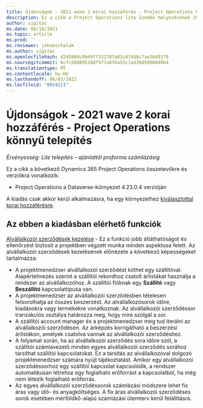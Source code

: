 ```yaml
---
title: Újdonságok - 2021 wave 2 korai hozzáférés - Project Operations könnyű telepítés
description: Ez a cikk a Project Operations lite üzembe helyezésének 2021. hullám 2. hullámának korai hozzáférésű kiadásában elérhető funkciókról nyújt tájékoztatást.
author: sigitac
ms.date: 08/10/2021
ms.topic: article
ms.prod: ''
ms.reviewer: johnmichalak
ms.author: sigitac
ms.openlocfilehash: d245868c8bd9ff332707a81c074d6c7ae3649378
ms.sourcegitcommit: 6cfc50d89528df977a8f6a55c1ad39d99800d9b4
ms.translationtype: MT
ms.contentlocale: hu-HU
ms.lasthandoff: 06/03/2022
ms.locfileid: "8924111"
---
```

# <a name="whats-new-2021-wave-2-early-access---project-operations-lite-deployment"></a>Újdonságok - 2021 wave 2 korai hozzáférés - Project Operations könnyű telepítés

_Érvényesség: Lite telepítés – ajánlattól proforma számlázásig_

Ez a cikk a következő Dynamics 365 Project Operations összetevőkre és verziókra vonatkozik:

  - Project Operations a Dataverse-környezet 4.23.0.4 verzióján

A kiadás csak akkor kerül alkalmazásra, ha egy környezethez [kiválasztottal korai hozzáférésre](/power-platform/admin/opt-in-early-access-updates#how-to-enable-early-access-updates).

## <a name="features-included-in-this-release"></a>Az ebben a kiadásban elérhető funkciók

[Alvállalkozói szerződések kezelése](/dynamics365/project-operations/pro/subcontracting/managing-subcontracts-overview) - Ez a funkció jobb átláthatóságot és ellenőrzést biztosít a projektben végzett munka minden aspektusa felett. Az alvállalkozói szerződések kezelésének előnézete a következő képességeket tartalmazza:

  - A projektmenedzser alvállalkozói szerződést köthet egy szállítóval. Alapértelmezés szerint a szállítói rekordhoz csatolt árlistákat használja a rendszer az alvállalkozóhoz. A szállítói fióknak egy **Szállító** vagy **Beszállító** kapcsolattípusa van.
  - A projektmenedzser az alvállalkozói szerződésben tételesen felsorolhatja az összes beszerzést. Az alvállalkozósorok időre, kiadásokra vagy termékekre vonatkoznak. Az alvállalkozói szerződéssor tranzakciós osztálya határozza meg, hogy mire szolgál a sor.
  - A szállítói account manager és a projektmenedzser meg tud iterálni az alvállalkozói szerződésen. Az árképzés korrigálható a beszerzési árlistákon, amelyek csatolva vannak az alvállalkozói szerződéshez.
  - A folyamat során, ha az alvállalkozói szerződés sora időre szól, a szállítói számlavezető minden egyes alvállalkozói szerződés sorához társíthat szállítói kapcsolatokat. Ez a társítás az alvállalkozóval dolgozó projektmenedzser számára nyújt tájékoztatást. Amikor egy alvállalkozói szerződéssorhoz egy szállítói kapcsolat kapcsolódik, a rendszer automatikusan létrehoz egy foglalható erőforrást a kapcsolatból, ha még nem létezik foglalható erőforrás.
  - Az egyes alvállalkozói szerződéssorok számlázási módszere lehet fix áras vagy idő- és anyagköltséges. A fix áras alvállalkozói szerződéses sorok esetében mérföldkő-alapú számlázási ütemterv kerül felállításra.
